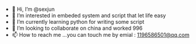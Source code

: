 - 👋 Hi, I’m @sexjun
- 👀 I’m interested in embeded system and script that let life easy
- 🌱 I’m currently learning python for writing some script 
- 💞️ I’m looking to collaborate on china and worked 996
- 📫 How to reach me ...you can touch me by emial : 1196586501@qq.com

<!---
sexjun/sexjun is a ✨ special ✨ repository because its `README.md` (this file) appears on your GitHub profile.
You can click the Preview link to take a look at your changes.
--->
